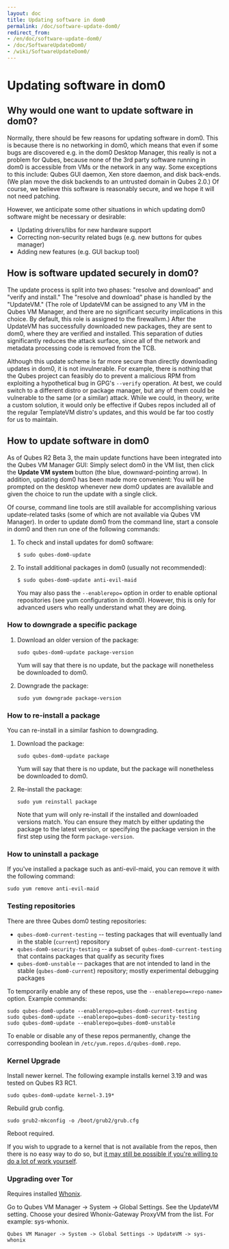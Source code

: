 ```yaml
---
layout: doc
title: Updating software in dom0
permalink: /doc/software-update-dom0/
redirect_from:
- /en/doc/software-update-dom0/
- /doc/SoftwareUpdateDom0/
- /wiki/SoftwareUpdateDom0/
---
```


Updating software in dom0
=========================

Why would one want to update software in dom0?
----------------------------------------------

Normally, there should be few reasons for updating software in dom0. This is because there is no networking in dom0, which means that even if some bugs are discovered e.g. in the dom0 Desktop Manager, this really is not a problem for Qubes, because none of the 3rd party software running in dom0 is accessible from VMs or the network in any way. Some exceptions to this include: Qubes GUI daemon, Xen store daemon, and disk back-ends. (We plan move the disk backends to an untrusted domain in Qubes 2.0.) Of course, we believe this software is reasonably secure, and we hope it will not need patching.

However, we anticipate some other situations in which updating dom0 software might be necessary or desirable:

-   Updating drivers/libs for new hardware support
-   Correcting non-security related bugs (e.g. new buttons for qubes manager)
-   Adding new features (e.g. GUI backup tool)

How is software updated securely in dom0?
-----------------------------------------

The update process is split into two phases: "resolve and download" and "verify and install." The "resolve and download" phase is handled by the "UpdateVM." (The role of UpdateVM can be assigned to any VM in the Qubes VM Manager, and there are no significant security implications in this choice. By default, this role is assigned to the firewallvm.) After the UpdateVM has successfully downloaded new packages, they are sent to dom0, where they are verified and installed. This separation of duties significantly reduces the attack surface, since all of the network and metadata processing code is removed from the TCB.

Although this update scheme is far more secure than directly downloading updates in dom0, it is not invulnerable. For example, there is nothing that the Qubes project can feasibly do to prevent a malicious RPM from exploiting a hypothetical bug in GPG's `--verify` operation. At best, we could switch to a different distro or package manager, but any of them could be vulnerable to the same (or a similar) attack. While we could, in theory, write a custom solution, it would only be effective if Qubes repos included all of the regular TemplateVM distro's updates, and this would be far too costly for us to maintain.

How to update software in dom0
------------------------------

As of Qubes R2 Beta 3, the main update functions have been integrated into the Qubes VM Manager GUI: Simply select dom0 in the VM list, then click the **Update VM system** button (the blue, downward-pointing arrow). In addition, updating dom0 has been made more convenient: You will be prompted on the desktop whenever new dom0 updates are available and given the choice to run the update with a single click.

Of course, command line tools are still available for accomplishing various update-related tasks (some of which are not available via Qubes VM Manager). In order to update dom0 from the command line, start a console in dom0 and then run one of the following commands:

1.  To check and install updates for dom0 software:

    ~~~
    $ sudo qubes-dom0-update
    ~~~

1.  To install additional packages in dom0 (usually not recommended):

    ~~~
    $ sudo qubes-dom0-update anti-evil-maid
    ~~~

    You may also pass the `--enablerepo=` option in order to enable optional repositories (see yum configuration in dom0). However, this is only for advanced users who really understand what they are doing.

### How to downgrade a specific package

1.  Download an older version of the package:

    ~~~
    sudo qubes-dom0-update package-version
    ~~~

    Yum will say that there is no update, but the package will nonetheless be downloaded to dom0.

2.  Downgrade the package:

    ~~~
    sudo yum downgrade package-version
    ~~~

### How to re-install a package

You can re-install in a similar fashion to downgrading.

1.  Download the package:

    ~~~
    sudo qubes-dom0-update package
    ~~~

    Yum will say that there is no update, but the package will nonetheless be downloaded to dom0.

2.  Re-install the package:

    ~~~
    sudo yum reinstall package
    ~~~

    Note that yum will only re-install if the installed and downloaded versions match. You can ensure they match by either updating the package to the latest version, or specifying the package version in the first step using the form `package-version`.

### How to uninstall a package

If you've installed a package such as anti-evil-maid, you can remove it with the following command:

    sudo yum remove anti-evil-maid
    
### Testing repositories

There are three Qubes dom0 testing repositories:

* `qubes-dom0-current-testing` -- testing packages that will eventually land in the stable
  (`current`) repository
* `qubes-dom0-security-testing` -- a subset of `qubes-dom0-current-testing` that contains packages
  that qualify as security fixes
* `qubes-dom0-unstable` -- packages that are not intended to land in the stable (`qubes-dom0-current`)
  repository; mostly experimental debugging packages

To temporarily enable any of these repos, use the `--enablerepo=<repo-name>`
option. Example commands:

~~~
sudo qubes-dom0-update --enablerepo=qubes-dom0-current-testing
sudo qubes-dom0-update --enablerepo=qubes-dom0-security-testing
sudo qubes-dom0-update --enablerepo=qubes-dom0-unstable
~~~

To enable or disable any of these repos permanently, change the corresponding boolean in
`/etc/yum.repos.d/qubes-dom0.repo`.

### Kernel Upgrade ###

Install newer kernel. The following example installs kernel 3.19 and was tested on Qubes R3 RC1.

~~~
sudo qubes-dom0-update kernel-3.19*
~~~

Rebuild grub config.

~~~
sudo grub2-mkconfig -o /boot/grub2/grub.cfg
~~~

Reboot required.

If you wish to upgrade to a kernel that is not available from the repos, then
there is no easy way to do so, but [it may still be possible if you're willing
to do a lot of work yourself](https://groups.google.com/d/msg/qubes-users/m8sWoyV58_E/HYdReRIYBAAJ).

### Upgrading over Tor ###

Requires installed [Whonix](/doc/privacy/whonix/).

Go to Qubes VM Manager -> System -> Global Settings. See the UpdateVM setting. Choose your desired Whonix-Gateway ProxyVM from the list. For example: sys-whonix.

    Qubes VM Manager -> System -> Global Settings -> UpdateVM -> sys-whonix
